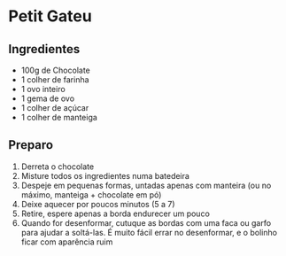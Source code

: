 # Petit Gateu

## Ingredientes

* 100g de Chocolate
* 1 colher de farinha
* 1 ovo inteiro
* 1 gema de ovo
* 1 colher de açúcar
* 1 colher de manteiga

## Preparo

1. Derreta o chocolate
1. Misture todos os ingredientes numa batedeira
1. Despeje em pequenas formas, untadas apenas com manteira (ou no máximo, manteiga + chocolate em pó)
1. Deixe aquecer por poucos minutos (5 a 7)
1. Retire, espere apenas a borda endurecer um pouco
1. Quando for desenformar, cutuque as bordas com uma faca ou garfo para ajudar a soltá-las. É muito fácil errar no desenformar, 
e o bolinho ficar com aparência ruim
